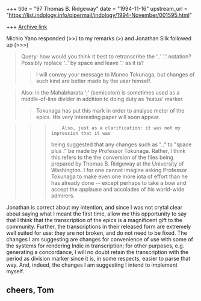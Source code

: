 +++
title = "97 Thomas B. Ridgeway"
date = "1994-11-16"
upstream_url = "https://list.indology.info/pipermail/indology/1994-November/001595.html"

+++
[Archive link](https://list.indology.info/pipermail/indology/1994-November/001595.html)

Michio Yano responded (>>) to my remarks (>) and Jonathan Silk
followed up (>>>)
>  Query: how would you think it best to retranscribe the '..' '.'
>notation?  Possibly replace '..' by space and leave '.' as it is?
>>I will convey your message to Muneo Tokunaga, but changes of such
>>kind are better made by the user himself.

> Also: in the Mahabharata ';' (semicolon) is sometimes used as a
>middle-of-line divider in addition to doing duty as 'hiatus' marker.
>>Tokunaga has put this mark in order to analyse meter of the epics.
>>His very interesting paper will soon appear.

>>>         Also, just as a clarification: it was not my impression that it was
>>> being suggested that any changes such as ".." to "space plus ." be made by
>>> Professor Tokunaga.  Rather, I think this refers to the the conversion of
>>> the files being prepared by Thomas B. Ridgeway at the University of
>>> Washington.  I for one cannot imagine asking Professor Tokunaga to make
>>> even one more iota of effort than he has already done -- except perhaps to
>>> take a bow and accept the applause and accolades of his world-wide
>>> admirers.

  Jonathan is correct about my intention, and since I was not crytal clear 
about saying what I meant the first time, allow me this opportunity to
say that I think that the transcription of the epics is a magnificent gift
to the community.  Further, the transcriptions in their released form
are extremely well suited for use: they are not broken, and do not need
to be fixed.  The changes I am suggesting are changes for convenience
of use with some of the systems for rendering Indic in transcription;
for other purposes, e.g. generating a concordance, I will no doubt retain
the transcription with the period as division marker since it is, in some
respects, easier to parse that way.  And, indeed, the changes I am 
suggesting I intend to implement myself.

cheers,
Tom
-- 





